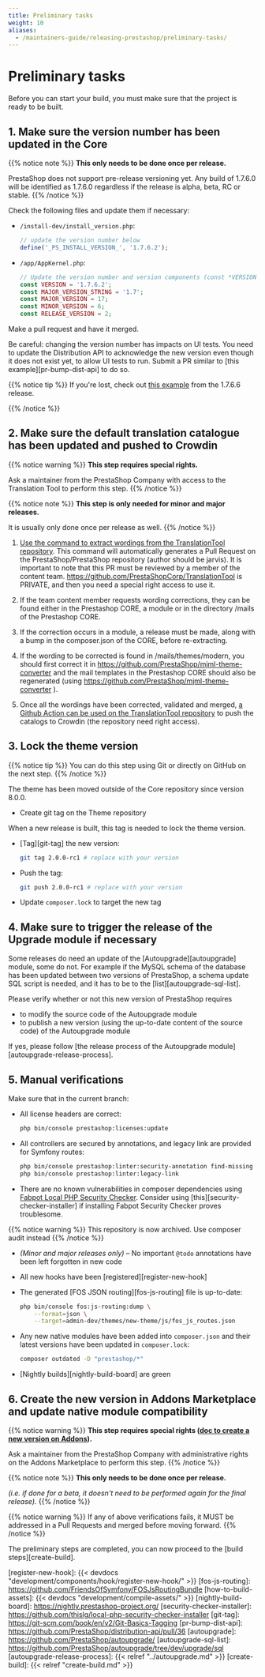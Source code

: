 ```yaml
---
title: Preliminary tasks
weight: 10
aliases:
  - /maintainers-guide/releasing-prestashop/preliminary-tasks/
---
```


# Preliminary tasks

Before you can start your build, you must make sure that the project is ready to be built.

## 1. Make sure the version number has been updated in the Core

{{% notice note %}}
**This only needs to be done once per release.**

PrestaShop does not support pre-release versioning yet. Any build of 1.7.6.0 will be identified as 1.7.6.0 regardless if the release is alpha, beta, RC or stable.
{{% /notice %}}

Check the following files and update them if necessary:

* `/install-dev/install_version.php`:

    ```php
    // update the version number below
    define('_PS_INSTALL_VERSION_', '1.7.6.2');
    ```

* `/app/AppKernel.php`:

    ```php
    // Update the version number and version components (const *VERSION and the other one, which depends for patch or minor)
    const VERSION = '1.7.6.2';
    const MAJOR_VERSION_STRING = '1.7';
    const MAJOR_VERSION = 17;
    const MINOR_VERSION = 6;
    const RELEASE_VERSION = 2;
    ```

Make a pull request and have it merged.

Be careful: changing the version number has impacts on UI tests. You need to update the Distribution API to acknowledge the new version even though it does not exist yet, to allow UI tests to run. Submit a PR similar to [this example][pr-bump-dist-api] to do so.

{{% notice tip %}}
If you're lost, check out [this example][bump-core-version-pr-example] from the 1.7.6.6 release.

[bump-core-version-pr-example]: https://github.com/PrestaShop/PrestaShop/pull/19980
{{% /notice %}}

## 2. Make sure the default translation catalogue has been updated and pushed to Crowdin

{{% notice warning %}}
**This step requires special rights.**

Ask a maintainer from the PrestaShop Company with access to the Translation Tool to perform this step.
{{% /notice %}}

{{% notice note %}}
**This step is only needed for minor and major releases.**

It is usually only done once per release as well.
{{% /notice %}}

1. [Use the command to extract wordings from the TranslationTool repository](<https://github.com/PrestaShopCorp/TranslationTool/actions/workflows/create-default-catalog-pr.yml>). This command will automatically generates a Pull Request on the PrestaShop/PrestaShop repository (author should be jarvis). It is important to note that this PR must be reviewed by a member of the content team.
   <https://github.com/PrestaShopCorp/TranslationTool> is PRIVATE, and then you need a special right access to use it.

2. If the team content member requests wording corrections, they can be found either in the Prestashop CORE, a module or in the directory /mails of the Prestashop CORE.

3. If the correction occurs in a module, a release must be made, along with a bump in the composer.json of the CORE, before re-extracting.

4. If the wording to be corrected is found in /mails/themes/modern, you should first correct it in <https://github.com/PrestaShop/mjml-theme-converter> and the mail templates in the Prestashop CORE should also be regenerated (using <https://github.com/PrestaShop/mjml-theme-converter> ).

5. Once all the wordings have been corrected, validated and merged, [a Github Action can be used on the TranslationTool repository](https://github.com/PrestaShopCorp/TranslationTool/actions/workflows/push_catalog_to_crowdin.yml) to push the catalogs to Crowdin (the repository need right access).

## 3. Lock the theme version

{{% notice tip %}}
You can do this step using Git or directly on GitHub on the next step.
{{% /notice %}}

The theme has been moved outside of the Core repository since version 8.0.0.

* Create git tag on the Theme repository

When a new release is built, this tag is needed to lock the theme version.

* [Tag][git-tag] the new version:

    ```bash
    git tag 2.0.0-rc1 # replace with your version
    ```

* Push the tag:

    ```bash
    git push 2.0.0-rc1 # replace with your version
    ```

* Update `composer.lock` to target the new tag

## 4. Make sure to trigger the release of the Upgrade module if necessary

Some releases do need an update of the [Autoupgrade][autoupgrade] module, some do not. For example if the MySQL schema of the database has been updated between two versions of PrestaShop, a schema update SQL script is needed, and it has to be to the [list][autoupgrade-sql-list].

Please verify whether or not this new version of PrestaShop requires

* to modify the source code of the Autoupgrade module
* to publish a new version (using the up-to-date content of the source code) of the Autoupgrade module

If yes, please follow [the release process of the Autoupgrade module][autoupgrade-release-process].

## 5. Manual verifications

Make sure that in the current branch:

* All license headers are correct:
  
  ```bash
  php bin/console prestashop:licenses:update
  ```
  
* All controllers are secured by annotations, and legacy link are provided for Symfony routes:
  
  ```bash
  php bin/console prestashop:linter:security-annotation find-missing
  php bin/console prestashop:linter:legacy-link
  ```
  
* There are no known vulnerabilities in composer dependencies using [Fabpot Local PHP Security Checker][security-checker]. Consider using [this][security-checker-installer] if installing Fabpot Security Checker proves troublesome.

{{% notice warning %}}
This repository is now archived. Use composer audit instead
{{% /notice %}}
  
* _(Minor and major releases only)_ – No important `@todo` annotations have been left forgotten in new code

* All new hooks have been [registered][register-new-hook]

* The generated [FOS JSON routing][fos-js-routing] file is up-to-date:
  
  ```bash
  php bin/console fos:js-routing:dump \
      --format=json \
      --target=admin-dev/themes/new-theme/js/fos_js_routes.json
  ```

* Any new native modules have been added into `composer.json` and their latest versions have been updated in `composer.lock`:
  
  ```bash
  composer outdated -D "prestashop/*"
  ```

* [Nightly builds][nightly-build-board] are green

## 6. Create the new version in Addons Marketplace and update native module compatibility

{{% notice warning %}}
**This step requires special rights ([doc to create a new version on Addons](https://www.notion.so/prestashopcorp/Create-the-new-version-in-the-Addons-Marketplace-update-module-compatibility-4aae19abe5b641f9a77e904cd913e50a?pvs=4)).**

Ask a maintainer from the PrestaShop Company with administrative rights on the Addons Marketplace to perform this step.
{{% /notice %}}

{{% notice note %}}
**This only needs to be done once per release.**

_(i.e. if done for a beta, it doesn't need to be performed again for the final release)._
{{% /notice %}}

{{% notice warning %}}
If any of above verifications fails, it MUST be addressed in a Pull Requests and merged before moving forward.
{{% /notice %}}

The preliminary steps are completed, you can now proceed to the [build steps][create-build].

[security-checker]: https://github.com/fabpot/local-php-security-checker
[register-new-hook]: {{< devdocs "development/components/hook/register-new-hook/" >}}
[fos-js-routing]: <https://github.com/FriendsOfSymfony/FOSJsRoutingBundle>
[how-to-build-assets]: {{< devdocs "development/compile-assets/" >}}
[nightly-build-board]: <https://nightly.prestashop-project.org/>
[security-checker-installer]: <https://github.com/thislg/local-php-security-checker-installer>
[git-tag]: <https://git-scm.com/book/en/v2/Git-Basics-Tagging>
[pr-bump-dist-api]: <https://github.com/PrestaShop/distribution-api/pull/36>
[autoupgrade]: <https://github.com/PrestaShop/autoupgrade/>
[autoupgrade-sql-list]: <https://github.com/PrestaShop/autoupgrade/tree/dev/upgrade/sql>
[autoupgrade-release-process]: {{< relref "../autoupgrade.md" >}}
[create-build]: {{< relref "create-build.md" >}}